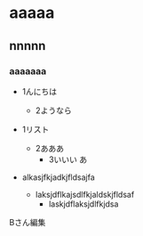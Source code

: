 # aaaaa

## nnnnn

### aaaaaaa


- 1んにちは
  - 2ようなら


- 1リスト
  - 2あああ
    - 3いいい	あ 


- alkasjfkjadkjfldsajfa
  - laksjdflkajsdlfkjaldskjfldsaf
      - laskjdflaksjdlfkjdsa


Bさん編集